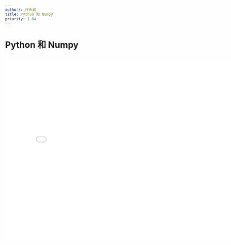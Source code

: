 ```yaml
---
authors: 庄永斌
title: Python 和 Numpy
priority: 1.04
---
```


# Python 和 Numpy

<iframe src="//player.bilibili.com/player.html?aid=669726740&bvid=BV1fa4y1j7f7&cid=238146408&page=1" scrolling="no" border="0" frameborder="no" framespacing="0" allowfullscreen="true" height="600" width="800"> </iframe>

